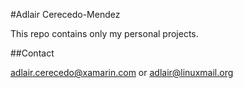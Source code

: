 #Adlair Cerecedo-Mendez

This repo contains only my personal projects.

##Contact

<adlair.cerecedo@xamarin.com> or <adlair@linuxmail.org>